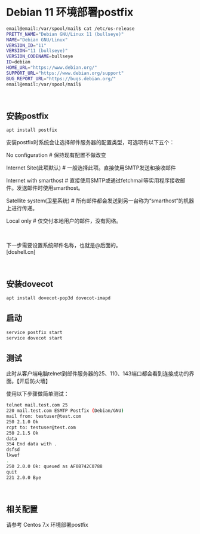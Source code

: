 # Debian 11 环境部署postfix

```bash
email@email:/var/spool/mail$ cat /etc/os-release 
PRETTY_NAME="Debian GNU/Linux 11 (bullseye)"
NAME="Debian GNU/Linux"
VERSION_ID="11"
VERSION="11 (bullseye)"
VERSION_CODENAME=bullseye
ID=debian
HOME_URL="https://www.debian.org/"
SUPPORT_URL="https://www.debian.org/support"
BUG_REPORT_URL="https://bugs.debian.org/"
email@email:/var/spool/mail$ 
```

‍

## 安装postfix

```bash
apt install postfix
```

安装postfix时系统会让选择邮件服务器的配置类型，可选项有以下五个：

No configuration                   # 保持现有配置不做改变

Internet Site(此项默认)         # 一般选择此项。直接使用SMTP发送和接收邮件

Internet with smarthost      # 直接使用SMTP或通过fetchmail等实用程序接收邮件。发送邮件时使用smarthost。

Satellite system(卫星系统)    # 所有邮件都会发送到另一台称为“smarthost”的机器上进行传递。

Local only                                # 仅交付本地用户的邮件，没有网络。

‍

下一步需要设置系统邮件名称，也就是@后面的。  
[doshell.cn]

‍

## 安装dovecot

```bash
apt install dovecot-pop3d dovecot-imapd
```

## 启动

```bash
service postfix start
service dovecot start
```

## 测试

此时从客户端电脑telnet到邮件服务器的25、110、143端口都会看到连接成功的界面。【开启防火墙】

使用以下步骤做简单测试：

```bash
telnet mail.test.com 25
220 mail.test.com ESMTP Postfix (Debian/GNU)
mail from: testuser@test.com
250 2.1.0 Ok
rcpt to: testuser@test.com
250 2.1.5 Ok
data
354 End data with .
dsfsd
lkwef
.
250 2.0.0 Ok: queued as AF0B742C0788
quit
221 2.0.0 Bye
```

‍

## 相关配置

请参考 Centos 7.x 环境部署postfix

‍
